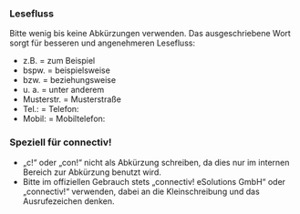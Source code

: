 ### Lesefluss
Bitte wenig bis keine Abkürzungen verwenden. Das ausgeschriebene Wort sorgt für besseren und angenehmeren Lesefluss:
- z.B. = zum Beispiel
- bspw. = beispielsweise
- bzw. = beziehungsweise
- u. a. = unter anderem
- Musterstr. = Musterstraße
- Tel.: = Telefon:
- Mobil: = Mobiltelefon:

### Speziell für connectiv!
- „c!“ oder „con!“ nicht als Abkürzung schreiben, da dies nur im internen Bereich zur Abkürzung benutzt wird. 
- Bitte im offiziellen Gebrauch stets „connectiv! eSolutions GmbH“ oder „connectiv!“ verwenden, dabei an die Kleinschreibung und das Ausrufezeichen denken.

